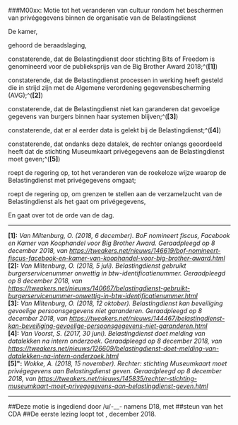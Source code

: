 ###M00xx: Motie tot het veranderen van cultuur rondom het beschermen van privégegevens binnen de organisatie van de Belastingdienst

De kamer,

gehoord de beraadslaging,

constaterende, dat de Belastingdienst door stichting Bits of Freedom is genomineerd voor de publieksprijs van de Big Brother Award 2018;^(**[1]**)

constaterende, dat de Belastingdienst processen in werking heeft gesteld die in strijd zijn met de Algemene verordening gegevensbescherming (AVG);^(**[2]**)

constaterende, dat de Belastingdienst niet kan garanderen dat gevoelige gegevens van burgers binnen haar systemen blijven;^(**[3]**)

constaterende, dat er al eerder data is gelekt bij de Belastingdienst;^(**[4]**)

constaterende, dat ondanks deze datalek, de rechter onlangs geoordeeld heeft dat de stichting Museumkaart privégegevens aan de Belastingdienst moet geven;^(**[5]**)

roept de regering op, tot het veranderen van de roekeloze wijze waarop de Belastingdienst met privégegevens omgaat;

roept de regering op, om grenzen te stellen aan de verzamelzucht van de Belastingdienst als het gaat om privégegevens,

En gaat over tot de orde van de dag.

---

**[1]:** _Van Miltenburg, O. (2018, 6 december). BoF nomineert fiscus, Facebook en Kamer van Koophandel voor Big Brother Award. Geraadpleegd op 8 december 2018, van https://tweakers.net/nieuws/146619/bof-nomineert-fiscus-facebook-en-kamer-van-koophandel-voor-big-brother-award.html_  
**[2]:** _Van Miltenburg, O. (2018, 5 juli). Belastingdienst gebruikt burgerservicenummer onwettig in btw-identificatienummer. Geraadpleegd op 8 december 2018, van https://tweakers.net/nieuws/140667/belastingdienst-gebruikt-burgerservicenummer-onwettig-in-btw-identificatienummer.html_  
**[3]:** _Van Miltenburg, O. (2018, 12 oktober). Belastingdienst kan beveiliging gevoelige persoonsgegevens niet garanderen. Geraadpleegd op 8 december 2018, van https://tweakers.net/nieuws/144467/belastingdienst-kan-beveiliging-gevoelige-persoonsgegevens-niet-garanderen.html_  
**[4]:** _Van Voorst, S. (2017, 30 juni). Belastingdienst doet melding van datalekken na intern onderzoek. Geraadpleegd op 8 december 2018, van https://tweakers.net/nieuws/126609/belastingdienst-doet-melding-van-datalekken-na-intern-onderzoek.html_  
**[5]":** _Wokke, A. (2018, 15 november). Rechter: stichting Museumkaart moet privégegevens aan Belastingdienst geven. Geraadpleegd op 8 december 2018, van https://tweakers.net/nieuws/145835/rechter-stichting-museumkaart-moet-privegegevens-aan-belastingdienst-geven.html_  

---

##Deze motie is ingediend door /u/-___-_ namens D18, met
##steun van het CDA
##De eerste lezing loopt tot <dag>, <dag> december 2018.
